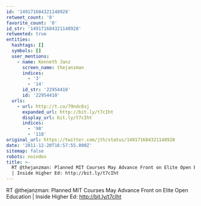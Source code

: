 ```yaml
---
id: '149171684321148928'
retweet_count: '0'
favorite_count: '0'
id_str: '149171684321148928'
retweeted: true
entities:
  hashtags: []
  symbols: []
  user_mentions:
    - name: Kenneth Janz
      screen_name: thejanzman
      indices:
        - '3'
        - '14'
      id_str: '22954410'
      id: '22954410'
  urls:
    - url: http://t.co/79ndc6sj
      expanded_url: http://bit.ly/t7cIht
      display_url: bit.ly/t7cIht
      indices:
        - '98'
        - '118'
original_url: https://twitter.com/jth/status/149171684321148928
date: '2011-12-20T16:57:55.000Z'
sitemap: false
robots: noindex
title: >-
  RT @thejanzman: Planned MIT Courses May Advance Front on Elite Open Education
  | Inside Higher Ed: http://bit.ly/t7cIht
---
```


RT @thejanzman: Planned MIT Courses May Advance Front on Elite Open Education | Inside Higher Ed: http://bit.ly/t7cIht